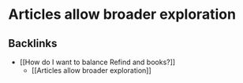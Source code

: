 # Articles allow broader exploration

## Backlinks
* [[How do I want to balance Refind and books?]]
	* [[Articles allow broader exploration]]

<!-- {BearID:A4F6D3E1-F26B-4D7E-AD83-5BD3D492D88D-5010-00000D1E7D842067} -->
